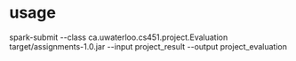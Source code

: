 # usage

spark-submit --class ca.uwaterloo.cs451.project.Evaluation target/assignments-1.0.jar --input project_result --output project_evaluation
